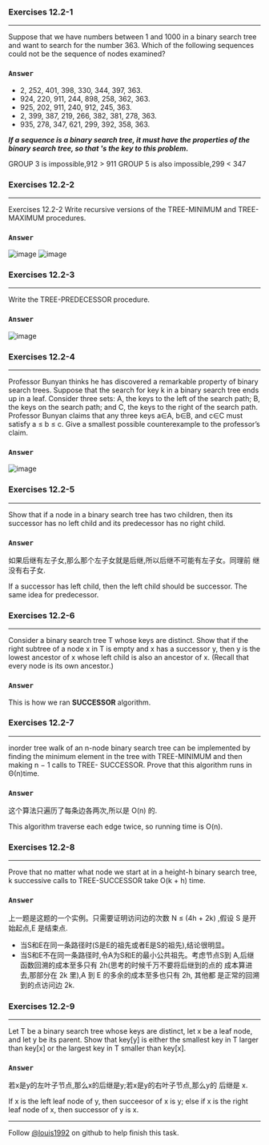 ### Exercises 12.2-1
***
Suppose that we have numbers between 1 and 1000 in a binary search tree and want to search for the number 363. Which of the following sequences could not be the sequence of nodes examined?

### `Answer`
* 2, 252, 401, 398, 330, 344, 397, 363.
* 924, 220, 911, 244, 898, 258, 362, 363.
* 925, 202, 911, 240, 912, 245, 363.
* 2, 399, 387, 219, 266, 382, 381, 278, 363.
* 935, 278, 347, 621, 299, 392, 358, 363. 

***If a sequence is a binary search tree, it must have the properties of the binary search tree, so that 's the key to this problem.***
 
GROUP 3 is impossible,912 > 911
GROUP 5 is also impossible,299 < 347

### Exercises 12.2-2
***
Exercises 12.2-2 Write recursive versions of the TREE-MINIMUM and TREE-MAXIMUM procedures.

### `Answer`
![image](./repo/s2/1.png)
![image](./repo/s2/2.png)

### Exercises 12.2-3
***
Write the TREE-PREDECESSOR procedure.

### `Answer`
![image](./repo/s2/3.png)

### Exercises 12.2-4
***
Professor Bunyan thinks he has discovered a remarkable property of binary search trees. Suppose that the search for key k in a binary search tree ends up in a leaf. Consider three sets: A, the keys to the left of the search path; B, the keys on the search path; and C, the keys to the right of the search path. Professor Bunyan claims that any three keys a∈A, b∈B, and c∈C must satisfy a ≤ b ≤ c. Give a smallest possible counterexample to the professor’s claim.

### `Answer`
![image](./repo/s2/4.png)

### Exercises 12.2-5
***
Show that if a node in a binary search tree has two children, then its successor has no left child and its predecessor has no right child.

### `Answer`
如果后继有左子女,那么那个左子女就是后继,所以后继不可能有左子女。同理前 继没有右子女.

If a successor has left child, then the left child should be successor. The same idea for predecessor.

### Exercises 12.2-6
***
Consider a binary search tree T whose keys are distinct. Show that if the right subtree of a node x in T is empty and x has a successor y, then y is the lowest ancestor of x whose left child is also an ancestor of x. (Recall that every node is its own ancestor.)

### `Answer`
This is how we ran **SUCCESSOR** algorithm.

### Exercises 12.2-7
***
inorder tree walk of an n-node binary search tree can be implemented by finding the minimum element in the tree with TREE-MINIMUM and then making n − 1 calls to TREE- SUCCESSOR. Prove that this algorithm runs in Θ(n)time.

### `Answer`
这个算法只遍历了每条边各两次,所以是 O(n) 的.

This algorithm traverse each edge twice, so running time is O(n).

### Exercises 12.2-8
***
Prove that no matter what node we start at in a height-h binary search
tree, k successive calls to TREE-SUCCESSOR take O(k + h) time.

### `Answer`
上一题是这题的一个实例。只需要证明访问边的次数 N ≤ (4h + 2k) ,假设 S 是开始起点,E 是结束点.

* 当S和E在同一条路径时(S是E的祖先或者E是S的祖先),结论很明显。
* 当S和E不在同一条路径时,令A为S和E的最小公共祖先。考虑节点S到 A,后继函数回溯的成本至多只有 2h(思考的时候千万不要将后继到的点的 成本算进去,那部分在 2k 里),A 到 E 的多余的成本至多也只有 2h, 其他都 是正常的回溯到的点访问边 2k.

### Exercises 12.2-9
***
Let T be a binary search tree whose keys are distinct, let x be a leaf node, and let y be its parent. Show that key[y] is either the smallest key in T larger than key[x] or the largest key in T smaller than key[x].

### `Answer`
若x是y的左叶子节点,那么x的后继是y;若x是y的右叶子节点,那么y的 后继是 x.

If x is the left leaf node of y, then succeesor of x is y; else if x is the right leaf node of x, then successor of y is x.

***
Follow [@louis1992](https://github.com/gzc) on github to help finish this task.

